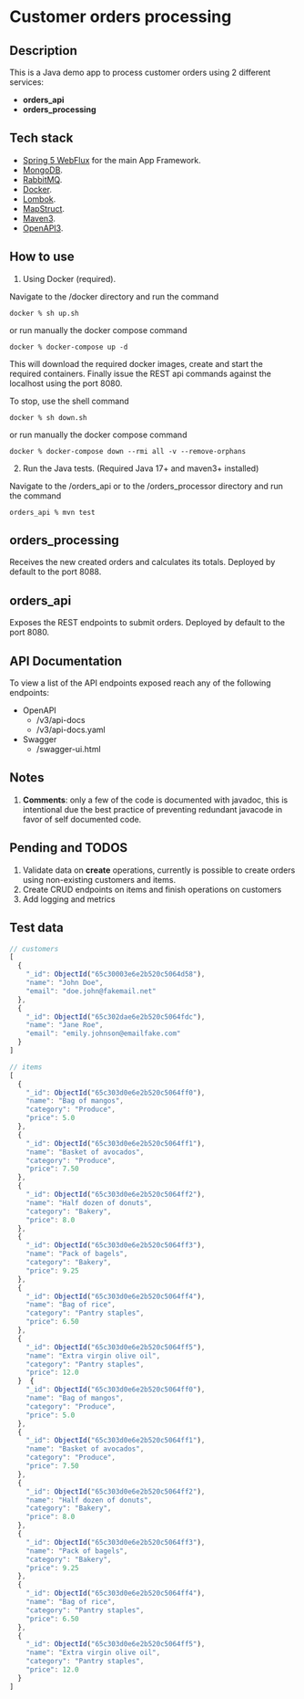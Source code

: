 # Customer orders processing

## Description
This is a Java demo app to process customer orders using 2 different services:
- **orders_api**
- **orders_processing**

## Tech stack
- [Spring 5 WebFlux](https://docs.spring.io/spring-framework/reference/web/webflux.html) for the main App Framework.
- [MongoDB](https://www.mongodb.com).
- [RabbitMQ](https://rabbitmq.com/).
- [Docker](https://www.docker.com/).
- [Lombok](https://projectlombok.org/).
- [MapStruct](https://mapstruct.org/).
- [Maven3](https://maven.apache.org/).
- [OpenAPI3](https://swagger.io/specification/).

## How to use
1. Using Docker (required).

Navigate to the /docker directory and run the command
```shell
docker % sh up.sh
```
or run manually the docker compose command
```shell
docker % docker-compose up -d
```
This will download the required docker images, create and start the required containers.
Finally issue the REST api commands against the localhost using the port 8080.

To stop, use the shell command
```shell
docker % sh down.sh
```
or run manually the docker compose command
```shell
docker % docker-compose down --rmi all -v --remove-orphans
```
2. Run the Java tests. (Required Java 17+ and maven3+ installed)

Navigate to the /orders_api or to the /orders_processor directory and run the command
```shell
orders_api % mvn test
```

## orders_processing
Receives the new created orders and calculates its totals. Deployed by default to the port 8088.

## orders_api
Exposes the REST endpoints to submit orders. Deployed by default to the port 8080.

## API Documentation
To view a list of the API endpoints exposed reach any of the following endpoints:
- OpenAPI
    - /v3/api-docs
    - /v3/api-docs.yaml
- Swagger
  - /swagger-ui.html

## Notes
1. **Comments**: only a few of the code is documented with javadoc, this is intentional due the best practice of preventing
redundant javacode in favor of self documented code.

## Pending and TODOS
1. Validate data on **create** operations, currently is possible to create orders using non-existing customers and items.
2. Create CRUD endpoints on items and finish operations on customers
3. Add logging and metrics

## Test data
```js
// customers
[
  {
    "_id": ObjectId("65c30003e6e2b520c5064d58"),
    "name": "John Doe",
    "email": "doe.john@fakemail.net"
  },
  {
    "_id": ObjectId("65c302dae6e2b520c5064fdc"),
    "name": "Jane Roe",
    "email": "emily.johnson@emailfake.com"
  }
]

// items
[
  {
    "_id": ObjectId("65c303d0e6e2b520c5064ff0"),
    "name": "Bag of mangos",
    "category": "Produce",
    "price": 5.0
  },
  {
    "_id": ObjectId("65c303d0e6e2b520c5064ff1"),
    "name": "Basket of avocados",
    "category": "Produce",
    "price": 7.50
  },
  {
    "_id": ObjectId("65c303d0e6e2b520c5064ff2"),
    "name": "Half dozen of donuts",
    "category": "Bakery",
    "price": 8.0
  },
  {
    "_id": ObjectId("65c303d0e6e2b520c5064ff3"),
    "name": "Pack of bagels",
    "category": "Bakery",
    "price": 9.25
  },
  {
    "_id": ObjectId("65c303d0e6e2b520c5064ff4"),
    "name": "Bag of rice",
    "category": "Pantry staples",
    "price": 6.50
  },
  {
    "_id": ObjectId("65c303d0e6e2b520c5064ff5"),
    "name": "Extra virgin olive oil",
    "category": "Pantry staples",
    "price": 12.0
  }  {
    "_id": ObjectId("65c303d0e6e2b520c5064ff0"),
    "name": "Bag of mangos",
    "category": "Produce",
    "price": 5.0
  },
  {
    "_id": ObjectId("65c303d0e6e2b520c5064ff1"),
    "name": "Basket of avocados",
    "category": "Produce",
    "price": 7.50
  },
  {
    "_id": ObjectId("65c303d0e6e2b520c5064ff2"),
    "name": "Half dozen of donuts",
    "category": "Bakery",
    "price": 8.0
  },
  {
    "_id": ObjectId("65c303d0e6e2b520c5064ff3"),
    "name": "Pack of bagels",
    "category": "Bakery",
    "price": 9.25
  },
  {
    "_id": ObjectId("65c303d0e6e2b520c5064ff4"),
    "name": "Bag of rice",
    "category": "Pantry staples",
    "price": 6.50
  },
  {
    "_id": ObjectId("65c303d0e6e2b520c5064ff5"),
    "name": "Extra virgin olive oil",
    "category": "Pantry staples",
    "price": 12.0
  }
]
```
